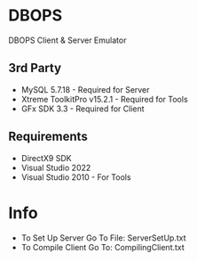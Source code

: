 # DBOPS
 DBOPS Client & Server Emulator

## 3rd Party
- MySQL 5.7.18 - Required for Server
- Xtreme ToolkitPro v15.2.1 - Required for Tools
- GFx SDK 3.3 - Required for Client

## Requirements
- DirectX9 SDK
- Visual Studio 2022
- Visual Studio 2010 - For Tools

# Info
- To Set Up Server Go To File: ServerSetUp.txt
- To Compile Client Go To: CompilingClient.txt
